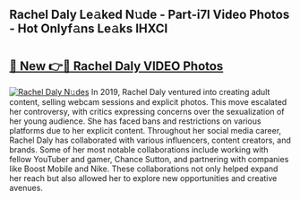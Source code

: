 ## Rachel Daly Le𝚊ked N𝚞de - Part-i7l Video Photos - Hot Onlyf𝚊ns Le𝚊ks IHXCI

# <h2><a href="http://ab71522.deff.icu/?id=Rachel+Daly">🔗 New 👉🔴 Rachel Daly VIDEO Photos</a></h2>

[![Rachel Daly N𝚞des](https://i.imgur.com/rIISA9y.gif)](http://ab71522.deff.icu/?id=Rachel+Daly)
In 2019, Rachel Daly ventured into creating adult content, selling webcam sessions and explicit photos. This move escalated her controversy, with critics expressing concerns over the sexualization of her young audience. She has faced bans and restrictions on various platforms due to her explicit content. Throughout her social media career, Rachel Daly has collaborated with various influencers, content creators, and brands. Some of her most notable collaborations include working with fellow YouTuber and gamer, Chance Sutton, and partnering with companies like Boost Mobile and Nike. These collaborations not only helped expand her reach but also allowed her to explore new opportunities and creative avenues.
